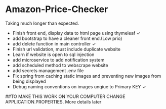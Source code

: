 # Amazon-Price-Checker
Taking much longer than expected.
- Finish front end, display data to html page using thymeleaf &check;
- add bootstrap to have a cleaner front end.(Low prio)
- add delete function in main controller &check;
- Finish url validation, must include duplicate website
- Learn if website is open to sql injection
- add microservice to add notification system
- add scheduled method to webscrape website
- add secrets management .env file
- Fix spring from caching static images and preventing new images from being displayed
- Debug naming conventions on images unqiue to Primary KEY &check;

##TO MAKE THIS WORK ON YOUR COMPUTER CHANGE APPLICATION.PROPERTIES. More  details later